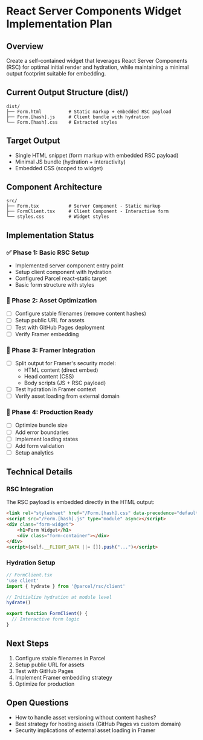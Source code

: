 # React Server Components Widget Implementation Plan

## Overview

Create a self-contained widget that leverages React Server Components (RSC) for optimal initial render and hydration, while maintaining a minimal output footprint suitable for embedding.

## Current Output Structure (dist/)

```
dist/
├── Form.html          # Static markup + embedded RSC payload
├── Form.[hash].js     # Client bundle with hydration
└── Form.[hash].css    # Extracted styles
```

## Target Output

- Single HTML snippet (form markup with embedded RSC payload)
- Minimal JS bundle (hydration + interactivity)
- Embedded CSS (scoped to widget)

## Component Architecture

```
src/
├── Form.tsx           # Server Component - Static markup
├── FormClient.tsx     # Client Component - Interactive form
└── styles.css         # Widget styles
```

## Implementation Status

### ✅ Phase 1: Basic RSC Setup
- Implemented server component entry point
- Setup client component with hydration
- Configured Parcel react-static target
- Basic form structure with styles

### 🚧 Phase 2: Asset Optimization
- [ ] Configure stable filenames (remove content hashes)
- [ ] Setup public URL for assets
- [ ] Test with GitHub Pages deployment
- [ ] Verify Framer embedding

### 🔲 Phase 3: Framer Integration
- [ ] Split output for Framer's security model:
  - HTML content (direct embed)
  - Head content (CSS)
  - Body scripts (JS + RSC payload)
- [ ] Test hydration in Framer context
- [ ] Verify asset loading from external domain

### 🔲 Phase 4: Production Ready
- [ ] Optimize bundle size
- [ ] Add error boundaries
- [ ] Implement loading states
- [ ] Add form validation
- [ ] Setup analytics

## Technical Details

### RSC Integration

The RSC payload is embedded directly in the HTML output:

```html
<link rel="stylesheet" href="/Form.[hash].css" data-precedence="default">
<script src="/Form.[hash].js" type="module" async></script>
<div class="form-widget">
    <h1>Form Widget</h1>
    <div class="form-container"></div>
</div>
<script>(self.__FLIGHT_DATA ||= []).push("...")</script>
```

### Hydration Setup

```typescript
// FormClient.tsx
'use client'
import { hydrate } from '@parcel/rsc/client'

// Initialize hydration at module level
hydrate()

export function FormClient() {
  // Interactive form logic
}
```

## Next Steps

1. Configure stable filenames in Parcel
2. Setup public URL for assets
3. Test with GitHub Pages
4. Implement Framer embedding strategy
5. Optimize for production

## Open Questions

- How to handle asset versioning without content hashes?
- Best strategy for hosting assets (GitHub Pages vs custom domain)
- Security implications of external asset loading in Framer
